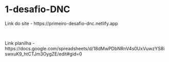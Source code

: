 # 1-desafio-DNC <br>

<p> Link do site - https://primeiro-desafio-dnc.netlify.app </p> <br>

<p> Link planilha - https://docs.google.com/spreadsheets/d/18dMwPDbNRnV4s0UxVuwzYS8iswxuK9_htCTJm3OygZE/edit#gid=0 </p>
